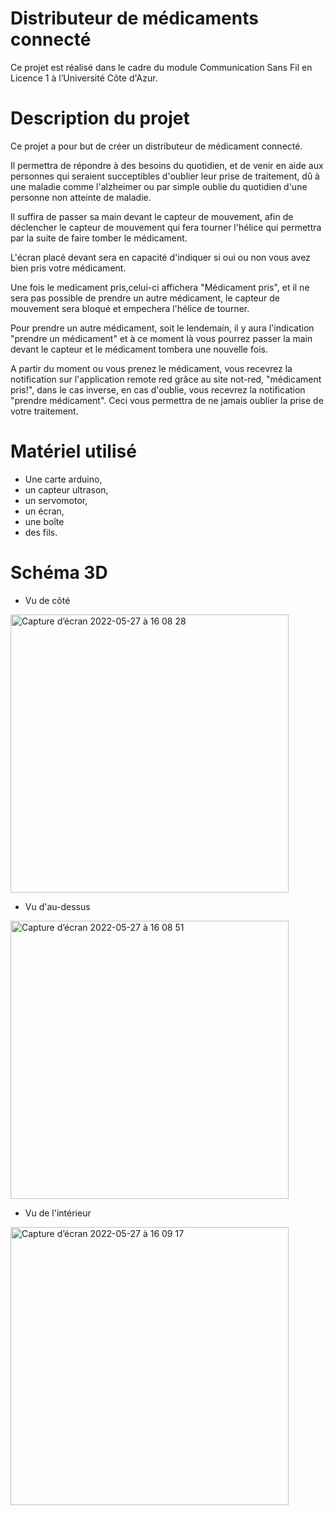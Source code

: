# Distributeur de médicaments connecté
Ce projet est réalisé dans le cadre du module Communication Sans Fil en Licence 1 à l’Université Côte d'Azur.

# Description du projet
Ce projet a pour but de créer un distributeur de médicament connecté.

Il permettra de répondre à des besoins du quotidien, et de venir en aide aux personnes qui seraient succeptibles d'oublier leur prise de traitement, dû à une maladie comme l'alzheimer ou par simple oublie du quotidien d'une personne non atteinte de maladie.

Il suffira de passer sa main devant le capteur de mouvement, afin de déclencher le capteur de mouvement qui fera tourner l'hélice qui permettra par la suite de faire tomber le médicament.

L'écran placé devant sera en capacité d'indiquer si oui ou non vous avez bien pris votre médicament.

Une fois le medicament pris,celui-ci affichera "Médicament pris", et il ne sera pas possible de prendre un autre médicament, le capteur de mouvement sera bloqué et empechera l'hélice de tourner.

Pour prendre un autre médicament, soit le lendemain, il y aura l'indication "prendre un médicament" et à ce moment là vous pourrez passer la main devant le capteur et le médicament tombera une nouvelle fois.

A partir du moment ou vous prenez le médicament, vous recevrez la notification sur l'application remote red grâce au site not-red, "médicament pris!", dans le cas inverse, en cas d'oublie, vous recevrez la notification "prendre médicament".
Ceci vous permettra de ne jamais oublier la prise de votre traitement.


# Matériel utilisé 
* Une carte arduino,
* un capteur ultrason, 
* un servomotor, 
* un écran, 
* une boîte  
* des fils.


# Schéma 3D 

* Vu de côté
<img width="445" alt="Capture d’écran 2022-05-27 à 16 08 28" src="https://user-images.githubusercontent.com/104845037/170716271-0a3cbce7-07c6-456c-8d5a-45536079f81f.png">


* Vu d'au-dessus 

<img width="445" alt="Capture d’écran 2022-05-27 à 16 08 51" src="https://user-images.githubusercontent.com/104845037/170716572-9051f0a6-dd41-4ae9-a04e-503c42124f0b.png">

* Vu de l'intérieur 


<img width="445" alt="Capture d’écran 2022-05-27 à 16 09 17" src="https://user-images.githubusercontent.com/104845037/170716608-1ec53168-2c69-4850-adea-d948b9182a53.png">

